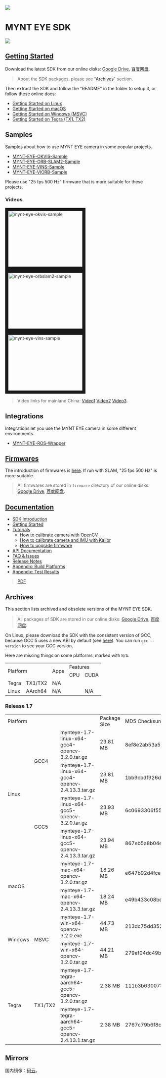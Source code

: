 
![](https://raw.githubusercontent.com/slightech/MYNT-EYE-SDK/master/mynteye.png)

[Google Drive]: https://drive.google.com/drive/folders/1rz7swzOp9zp7Xty-o2cJzLgFYnC71WQZ
[百度网盘]: https://pan.baidu.com/s/1i5REqVz

# MYNT EYE SDK

![](https://img.shields.io/badge/MYNT%20EYE%20SDK-Release%201.7-brightgreen.svg?style=flat)

## [Getting Started](https://slightech.github.io/MYNT-EYE-SDK/getting_started.html)

Download the latest SDK from our online disks: [Google Drive][], [百度网盘][].

> About the SDK packages, please see "[Archives](https://github.com/slightech/MYNT-EYE-SDK#archives)" section.

Then extract the SDK and follow the "README" in the folder to setup it, or follow these online docs:

* [Getting Started on Linux](https://slightech.github.io/MYNT-EYE-SDK/getting_started_linux.html)
* [Getting Started on macOS](https://slightech.github.io/MYNT-EYE-SDK/getting_started_mac.html)
* [Getting Started on Windows (MSVC)](https://slightech.github.io/MYNT-EYE-SDK/getting_started_win.html)
* [Getting Started on Tegra (TX1, TX2)](https://slightech.github.io/MYNT-EYE-SDK/getting_started_tegra.html)

## Samples

Samples about how to use MYNT EYE camera in some popular projects.

* [MYNT-EYE-OKVIS-Sample](https://github.com/slightech/MYNT-EYE-OKVIS-Sample)
* [MYNT-EYE-ORB-SLAM2-Sample](https://github.com/slightech/MYNT-EYE-ORB-SLAM2-Sample)
* [MYNT-EYE-VINS-Sample](https://github.com/slightech/MYNT-EYE-VINS-Sample)
* [MYNT-EYE-VIORB-Sample](https://github.com/slightech/MYNT-EYE-VIORB-Sample)

Please use "25 fps 500 Hz" firmware that is more suitable for these projects.

### Videos

<a href="https://www.youtube.com/embed/MB3Fxkj32a8" target="_blank"><img src="http://img.youtube.com/vi/MB3Fxkj32a8/0.jpg"
alt="mynt-eye-okvis-sample" width="240" height="180" border="10" /></a>
<a href="https://www.youtube.com/embed/Z9K0L5jiVYY" target="_blank"><img src="http://img.youtube.com/vi/Z9K0L5jiVYY/0.jpg"
alt="mynt-eye-orbslam2-sample" width="240" height="180" border="10" /></a>
<a href="https://www.youtube.com/embed/yLm2m2P6-a4" target="_blank"><img src="http://img.youtube.com/vi/yLm2m2P6-a4/0.jpg"
alt="mynt-eye-vins-sample" width="240" height="180" border="10" /></a>

> Video links for mainland China: [Video1](https://v.qq.com/x/page/z0555rye6zq.html) [Video2](https://v.qq.com/x/page/z0555wwlot3.html) [Video3](https://v.qq.com/x/page/g05558aekb1.html).

## Integrations

Integrations let you use the MYNT EYE camera in some different environments.

* [MYNT-EYE-ROS-Wrapper](https://github.com/slightech/MYNT-EYE-ROS-Wrapper)

## [Firmwares](https://github.com/slightech/MYNT-EYE-SDK/tree/master/firmware)

The introduction of firmwares is [here](https://github.com/slightech/MYNT-EYE-SDK/tree/master/firmware). If run with SLAM, "25 fps 500 Hz" is more suitable.

> All firmwares are stored in `firmware` directory of our online disks: [Google Drive][], [百度网盘][].

## [Documentation](https://slightech.github.io/MYNT-EYE-SDK)

* [SDK Introduction](https://slightech.github.io/MYNT-EYE-SDK/index.html)
* [Getting Started](https://slightech.github.io/MYNT-EYE-SDK/getting_started.html)
* [Tutorials](https://slightech.github.io/MYNT-EYE-SDK/tutorials.html)
    - [How to calibrate camera with OpenCV](https://slightech.github.io/MYNT-EYE-SDK/calibrate_with_opencv.html)
    - [How to calibrate camera and IMU with Kalibr](https://slightech.github.io/MYNT-EYE-SDK/calibrate_with_kalibr.html)
    - [How to upgrade firmware](https://slightech.github.io/MYNT-EYE-SDK/upgrade_firmware.html)
* [API Documentation](https://slightech.github.io/MYNT-EYE-SDK/annotated.html)
* [FAQ & Issues](https://slightech.github.io/MYNT-EYE-SDK/faq.html)
* [Release Notes](https://slightech.github.io/MYNT-EYE-SDK/release_notes.html)
* [Appendix: Build Platforms](https://slightech.github.io/MYNT-EYE-SDK/appendix_build_platforms.html)
* [Appendix: Test Results](https://slightech.github.io/MYNT-EYE-SDK/appendix_test_results.html)

> [PDF](https://github.com/slightech/MYNT-EYE-SDK/raw/master/doc/mynteye-apidoc-1.7.pdf)

## Archives

This section lists archived and obsolete versions of the MYNT EYE SDK.

> All packages of SDK are stored in our online disks: [Google Drive][], [百度网盘][].

On Linux, please download the SDK with the consistent version of GCC, because GCC 5 uses a new ABI by default (see [here](https://gcc.gnu.org/gcc-5/changes.html#libstdcxx)). You can run `gcc --version` to see your GCC version.

Here are missing things on some platforms, marked with `N/A`.

<table>
  <tr>
    <td rowspan="2" colspan="2">Platform</td>
    <td rowspan="2">Apps</td>
    <td colspan="2">Features</td>
  </tr>
  <tr>
    <td>CPU</td>
    <td>CUDA</td>
  </tr>
  <tr>
    <td>Tegra</td>
    <td>TX1/TX2</td>
    <td>N/A</td>
    <td></td>
    <td></td>
  </tr>
  <tr>
    <td>Linux</td>
    <td>AArch64</td>
    <td>N/A</td>
    <td></td>
    <td>N/A</td>
  </tr>
</table>

### Release 1.7

<table>
  <tr>
    <td colspan="3">Platform</td>
    <td>Package Size</td>
    <td>MD5 Checksum</td>
  </tr>
  <tr>
    <td rowspan="4">Linux</td>
    <td rowspan="2">GCC4</td>
    <td>mynteye-1.7-linux-x64-gcc4-opencv-3.2.0.tar.gz</td>
    <td>23.81 MB</td>
    <td>8ef8e2ab53a51627a9bb6cd508c69c5e</td>
  </tr>
  <tr>
    <td>mynteye-1.7-linux-x64-gcc4-opencv-2.4.13.3.tar.gz</td>
    <td>23.81 MB</td>
    <td>1bb9cbdf926db137b0ed3b49ed5ca91a</td>
  </tr>
  <tr>
    <td rowspan="2">GCC5</td>
    <td>mynteye-1.7-linux-x64-gcc5-opencv-3.2.0.tar.gz</td>
    <td>23.93 MB</td>
    <td>6c0693306f55f13e492ff13793f678f0</td>
  </tr>
  <tr>
    <td>mynteye-1.7-linux-x64-gcc5-opencv-2.4.13.3.tar.gz</td>
    <td>23.94 MB</td>
    <td>867eb5a8b04e7c602334df69bbe7c3c5</td>
  </tr>
  <tr>
    <td rowspan="2">macOS</td>
    <td rowspan="2"></td>
    <td>mynteye-1.7-mac-x64-opencv-3.2.0.tar.gz</td>
    <td>18.26 MB</td>
    <td>e647b92d4fcefb4d5659f39b301ad7c5</td>
  </tr>
  <tr>
    <td>mynteye-1.7-mac-x64-opencv-2.4.13.3.tar.gz</td>
    <td>18.24 MB</td>
    <td>e49b433c08be59e604d7b0191984f070</td>
  </tr>
  <tr>
    <td rowspan="2">Windows</td>
    <td rowspan="2">MSVC</td>
    <td>mynteye-1.7-win-x64-opencv-3.2.0.exe</td>
    <td>44.73 MB</td>
    <td>213dc75dd35281fba282181817ae5567</td>
  </tr>
  <tr>
    <td>mynteye-1.7-win-x64-opencv-3.2.0.tar.gz</td>
    <td>44.21 MB</td>
    <td>279ef04dc49bef23c70179ce105ab423</td>
  </tr>
  <tr>
    <td rowspan="2">Tegra</td>
    <td rowspan="2">TX1/TX2</td>
    <td>mynteye-1.7-tegra-aarch64-gcc5-opencv-3.2.0.tar.gz</td>
    <td>2.38 MB</td>
    <td>111b3b6300739c51ab0d3d9d35c8c2e7</td>
  </tr>
  <tr>
    <td>mynteye-1.7-tegra-aarch64-gcc5-opencv-2.4.13.1.tar.gz</td>
    <td>2.38 MB</td>
    <td>2767c79b6f8c4ae84433b5a93cebbe8f</td>
  </tr>
</table>

## Mirrors

国内镜像：[码云](https://gitee.com/mynt/MYNT-EYE-SDK)。
